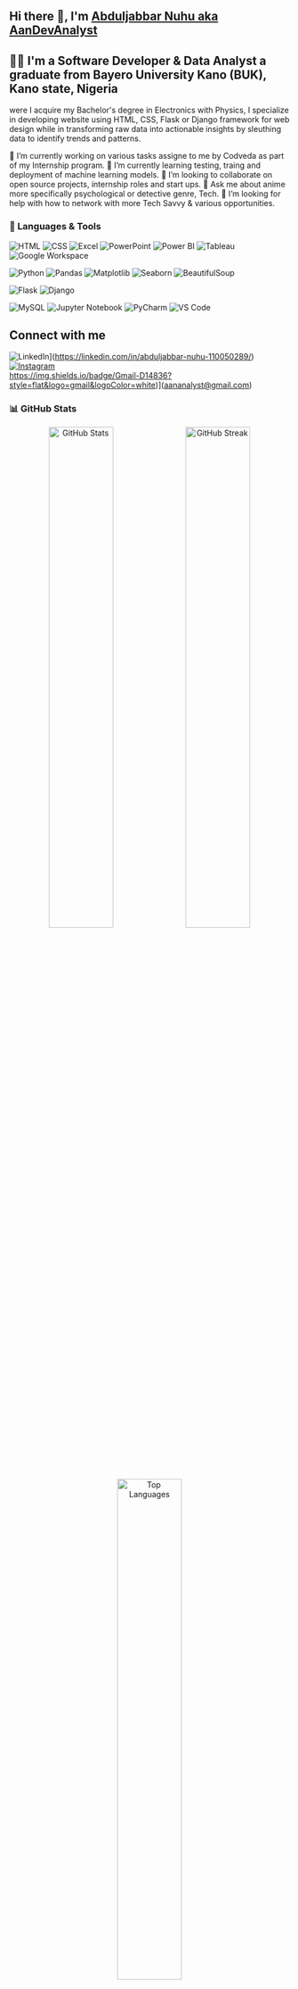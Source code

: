 ## Hi there 👋, I'm [Abduljabbar Nuhu aka AanDevAnalyst](https://linkedin.com/in/abduljabbar-nuhu-110050289/)  

## 👨‍💻 I'm a Software Developer & Data Analyst a graduate from Bayero University Kano (BUK), Kano state, Nigeria 
were I acquire my Bachelor's degree in Electronics with Physics, I specialize in developing website using HTML, CSS,
Flask or Django framework for web design while in transforming raw data into actionable insights by sleuthing data to 
identify trends and patterns.

🔭 I’m currently working on various tasks assigne to me by Codveda as part of my Internship program.
🧭 I’m currently learning testing, traing and deployment of machine learning models.
👯 I’m looking to collaborate on open source projects, internship roles and start ups.
💬 Ask me about anime more specifically psychological or detective genre, Tech.
🤔 I’m looking for help with how to network with more Tech Savvy & various opportunities.

### 🚀 Languages & Tools

![HTML](https://img.shields.io/badge/HTML5-E34F26?style=for-the-badge&logo=html5&logoColor=white)
![CSS](https://img.shields.io/badge/CSS3-1572B6?style=for-the-badge&logo=css3&logoColor=white)
![Excel](https://img.shields.io/badge/Excel-217346?style=for-the-badge&logo=microsoft-excel&logoColor=white)
![PowerPoint](https://img.shields.io/badge/PowerPoint-B7472A?style=for-the-badge&logo=microsoft-powerpoint&logoColor=white)
![Power BI](https://img.shields.io/badge/PowerBI-F2C811?style=for-the-badge&logo=power-bi&logoColor=black)
![Tableau](https://img.shields.io/badge/Tableau-E97627?style=for-the-badge&logo=tableau&logoColor=white)
![Google Workspace](https://img.shields.io/badge/Google%20Workspace-4285F4?style=for-the-badge&logo=googleworkspace&logoColor=white)

![Python](https://img.shields.io/badge/Python-3776AB?style=for-the-badge&logo=python&logoColor=white)
![Pandas](https://img.shields.io/badge/Pandas-150458?style=for-the-badge&logo=pandas&logoColor=white)
![Matplotlib](https://img.shields.io/badge/Matplotlib-11557C?style=for-the-badge&logo=plotly&logoColor=white)
![Seaborn](https://img.shields.io/badge/Seaborn-7EB0D5?style=for-the-badge&logo=python&logoColor=white)
![BeautifulSoup](https://img.shields.io/badge/BeautifulSoup-4B8BBE?style=for-the-badge&logo=python&logoColor=white)

![Flask](https://img.shields.io/badge/Flask-000000?style=for-the-badge&logo=flask&logoColor=white)
![Django](https://img.shields.io/badge/Django-092E20?style=for-the-badge&logo=django&logoColor=white)

![MySQL](https://img.shields.io/badge/MySQL-005C84?style=for-the-badge&logo=mysql&logoColor=white)
![Jupyter Notebook](https://img.shields.io/badge/Jupyter-F37626?style=for-the-badge&logo=jupyter&logoColor=white)
![PyCharm](https://img.shields.io/badge/PyCharm-000000?style=for-the-badge&logo=pycharm&logoColor=white)
![VS Code](https://img.shields.io/badge/VSCode-007ACC?style=for-the-badge&logo=visual-studio-code&logoColor=white)

## Connect with me
![LinkedIn](https://img.shields.io/badge/LinkedIn-%230077B5.svg?style=flat&logo=linkedin&logoColor=white)](https://linkedin.com/in/abduljabbar-nuhu-110050289/)  
[![Instagram](https://img.shields.io/badge/Instagram-%23E4405F.svg?style=flat&logo=instagram&logoColor=white)](https://www.instagram.com/aandevanalyst?igsh=bWU3ZGNtZnB6ZXh2)  
https://img.shields.io/badge/Gmail-D14836?style=flat&logo=gmail&logoColor=white)](aananalyst@gmail.com)

### 📊 GitHub Stats

<p align="center">
  <img src="https://github-readme-stats.vercel.app/api?username=AanDevAnalyst&show_icons=true&theme=tokyonight" alt="GitHub Stats" width="48%">
  <img src="https://github-readme-streak-stats.herokuapp.com/?user=AanDevAnalyst&theme=tokyonight" alt="GitHub Streak" width="48%">
</p>

<p align="center">
  <img src="https://github-readme-stats.vercel.app/api/top-langs/?username=AanDevAnalyst&layout=compact&theme=tokyonight" alt="Top Languages" width="48%">
</p>

